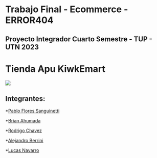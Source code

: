 # Trabajo Final - Ecommerce - ERROR404
## Proyecto Integrador Cuarto Semestre - TUP - UTN 2023  

# Tienda Apu KiwkEmart 
<img  src="[https://media.gettyimages.com/id/75304751/es/foto/atmosphere.jpg?s=2048x2048&w=gi&k=20&c=nXnC-me0JnJ2b1rrYtyXYxvHFSGGAXIspyFj7JeEFXg=](https://i.pinimg.com/1200x/f8/af/e1/f8afe13cf25c09ed404b1a94baee9192.jpg)">

## Integrantes: 

*[Pablo Flores Sanguinetti](https://github.com/Pablo1653)

*[Brian Ahumada](https://github.com/brianahumada)

*[Rodrigo Chavez](https://github.com/RodrigoChavez1986)

*[Alejandro Berrini](https://github.com/AlejandroEB89)

*[Lucas Navarro](https://github.com/LucasNavarro01)

##
